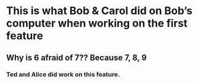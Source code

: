 # This is what Bob & Carol did on Bob’s computer when working on the first feature
## Why is 6 afraid of 7?? Because 7, 8, 9

### Ted and Alice did work on this feature.
